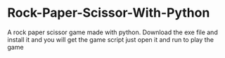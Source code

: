 # Rock-Paper-Scissor-With-Python
A rock paper scissor game made with python.
Download the exe file and install it and you will get the game script just open it and run to play the game
